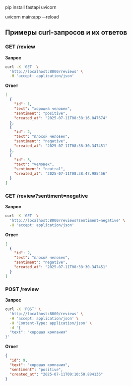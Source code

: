 pip install fastapi uvicorn

uvicorn main:app --reload

## Примеры curl-запросов и их ответов
### GET /review
**Запрос**
```bash
curl -X 'GET' \
  'http://localhost:8000/reviews' \
  -H 'accept: application/json'
```
**Ответ**
```json
[
  {
    "id": 1,
    "text": "хороший человек",
    "sentiment": "positive",
    "created_at": "2025-07-11T08:38:16.847674"
  },
  {
    "id": 2,
    "text": "плохой человек",
    "sentiment": "negative",
    "created_at": "2025-07-11T08:38:30.347451"
  },
  {
    "id": 3,
    "text": "человек",
    "sentiment": "neutral",
    "created_at": "2025-07-11T08:38:47.985456"
  }
]
```
### GET /review?sentiment=negative
**Запрос**
```bash
curl -X 'GET' \
  'http://localhost:8000/reviews?sentiment=negative' \
  -H 'accept: application/json'
```
**Ответ**
```json
[
  {
    "id": 2,
    "text": "плохой человек",
    "sentiment": "negative",
    "created_at": "2025-07-11T08:38:30.347451"
  }
]
```
### POST /review
**Запрос**
```bash
curl -X 'POST' \
  'http://localhost:8000/reviews' \
  -H 'accept: application/json' \
  -H 'Content-Type: application/json' \
  -d '{
  "text": "хорошая компания"
}'
```
**Ответ**
```json
{
  "id": 9,
  "text": "хорошая компания",
  "sentiment": "positive",
  "created_at": "2025-07-11T09:10:50.894136"
}
```


